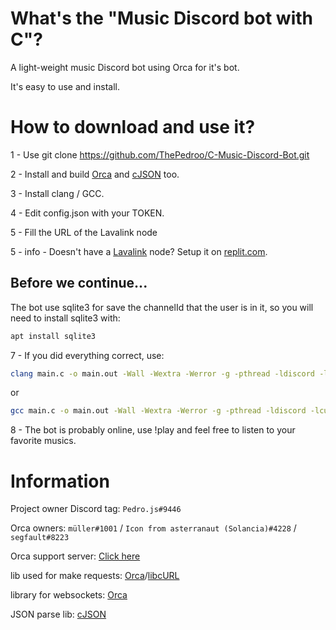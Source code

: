 # What's the "Music Discord bot with C"?

A light-weight music Discord bot using Orca for it's bot.

It's easy to use and install.

# How to download and use it?

1 - Use git clone https://github.com/ThePedroo/C-Music-Discord-Bot.git

2 - Install and build [Orca](https://github.com/cee-studio/orca) and [cJSON](https://github.com/DaveGamble/cJSON) too.

3 - Install clang / GCC.

4 - Edit config.json with your TOKEN.

5 - Fill the URL of the Lavalink node

5 - info - Doesn't have a [Lavalink](https://github.com/freyacodes/Lavalink) node? Setup it on [replit.com](https://replit.com/).
  
## Before we continue...

The bot use sqlite3 for save the channelId that the user is in it, so you will need to install sqlite3 with:
```bash
apt install sqlite3
```

7 - If you did everything correct, use:
```bash
clang main.c -o main.out -Wall -Wextra -Werror -g -pthread -ldiscord -lcurl -lcrypto -lpthread -lm -lsqlite3 && ./main.out
```
or
```bash
gcc main.c -o main.out -Wall -Wextra -Werror -g -pthread -ldiscord -lcurl -lcrypto -lpthread -lm -lsqlite3 && ./main.out
```

8 - The bot is probably online, use !play <music> and feel free to listen to your favorite musics.
  
# Information
 
 Project owner Discord tag: `Pedro.js#9446`

 Orca owners: `müller#1001` / `Icon from asterranaut (Solancia)#4228` / `segfault#8223`

 Orca support server: [Click here](https://discord.gg/9cHUyCc7rs)
  
 lib used for make requests: [Orca](https://github.com/cee-studio/orca)/[libcURL](https://curl.se/libcurl/c/)

 library for websockets: [Orca](https://github.com/cee-studio/orca)

 JSON parse lib: [cJSON](https://github.com/DaveGamble/cJSON)
